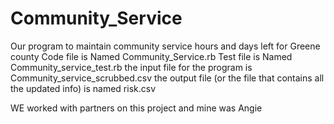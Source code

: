 # Community_Service
Our program to maintain community service hours and days left for Greene county
Code file is Named Community_Service.rb
Test file is Named Community_service_test.rb
the input file for the program is Community_service_scrubbed.csv 
the output file (or the file that contains all the updated info) is named risk.csv

WE worked with partners on this project and mine was Angie 
